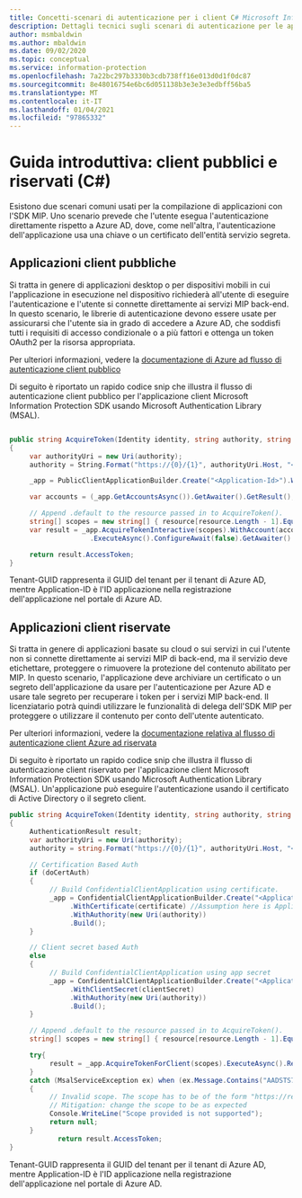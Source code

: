 ```yaml
---
title: Concetti-scenari di autenticazione per i client C# Microsoft Information Protection (MIP) SDK
description: Dettagli tecnici sugli scenari di autenticazione per le applicazioni client C# Microsoft Information Protection SDK.
author: msmbaldwin
ms.author: mbaldwin
ms.date: 09/02/2020
ms.topic: conceptual
ms.service: information-protection
ms.openlocfilehash: 7a22bc297b3330b3cdb738ff16e013d0d1f0dc87
ms.sourcegitcommit: 8e48016754e6bc6d051138b3e3e3e3edbff56ba5
ms.translationtype: MT
ms.contentlocale: it-IT
ms.lasthandoff: 01/04/2021
ms.locfileid: "97865332"
---
```

# <a name="quickstart-public-and-confidential-clients-c"></a>Guida introduttiva: client pubblici e riservati (C#)

Esistono due scenari comuni usati per la compilazione di applicazioni con l'SDK MIP. Uno scenario prevede che l'utente esegua l'autenticazione direttamente rispetto a Azure AD, dove, come nell'altra, l'autenticazione dell'applicazione usa una chiave o un certificato dell'entità servizio segreta.

## <a name="public-client-applications"></a>Applicazioni client pubbliche

Si tratta in genere di applicazioni desktop o per dispositivi mobili in cui l'applicazione in esecuzione nel dispositivo richiederà all'utente di eseguire l'autenticazione e l'utente si connette direttamente ai servizi MIP back-end. In questo scenario, le librerie di autenticazione devono essere usate per assicurarsi che l'utente sia in grado di accedere a Azure AD, che soddisfi tutti i requisiti di accesso condizionale o a più fattori e ottenga un token OAuth2 per la risorsa appropriata.

Per ulteriori informazioni, vedere la [documentazione di Azure ad flusso di autenticazione client pubblico](/azure/active-directory/develop/msal-net-initializing-client-applications#initializing-a-public-client-application-from-configuration-options)

Di seguito è riportato un rapido codice snip che illustra il flusso di autenticazione client pubblico per l'applicazione client Microsoft Information Protection SDK usando Microsoft Authentication Library (MSAL).

```csharp

public string AcquireToken(Identity identity, string authority, string resource, string claims)
{
     var authorityUri = new Uri(authority);
     authority = String.Format("https://{0}/{1}", authorityUri.Host, "<Tenant-GUID>");

     _app = PublicClientApplicationBuilder.Create("<Application-Id>").WithAuthority(authority).WithDefaultRedirectUri().Build();

     var accounts = (_app.GetAccountsAsync()).GetAwaiter().GetResult();

     // Append .default to the resource passed in to AcquireToken().
     string[] scopes = new string[] { resource[resource.Length - 1].Equals('/') ? $"{resource}.default" : $"{resource}/.default" };
     var result = _app.AcquireTokenInteractive(scopes).WithAccount(accounts.FirstOrDefault()).WithPrompt(Prompt.SelectAccount)
                    .ExecuteAsync().ConfigureAwait(false).GetAwaiter().GetResult();

     return result.AccessToken;
}
```

Tenant-GUID rappresenta il GUID del tenant per il tenant di Azure AD, mentre Application-ID è l'ID applicazione nella registrazione dell'applicazione nel portale di Azure AD.

## <a name="confidential-client-applications"></a>Applicazioni client riservate

Si tratta in genere di applicazioni basate su cloud o sui servizi in cui l'utente non si connette direttamente ai servizi MIP di back-end, ma il servizio deve etichettare, proteggere o rimuovere la protezione del contenuto abilitato per MIP. In questo scenario, l'applicazione deve archiviare un certificato o un segreto dell'applicazione da usare per l'autenticazione per Azure AD e usare tale segreto per recuperare i token per i servizi MIP back-end. Il licenziatario potrà quindi utilizzare le funzionalità di delega dell'SDK MIP per proteggere o utilizzare il contenuto per conto dell'utente autenticato.

Per ulteriori informazioni, vedere la [documentazione relativa al flusso di autenticazione client Azure ad riservata](/azure/active-directory/develop/msal-net-initializing-client-applications#initializing-a-confidential-client-application-from-code)

Di seguito è riportato un rapido codice snip che illustra il flusso di autenticazione client riservato per l'applicazione client Microsoft Information Protection SDK usando Microsoft Authentication Library (MSAL). Un'applicazione può eseguire l'autenticazione usando il certificato di Active Directory o il segreto client.

```csharp
public string AcquireToken(Identity identity, string authority, string resource, string claim)
{
     AuthenticationResult result;
     var authorityUri = new Uri(authority);
     authority = string.Format("https://{0}/{1}", authorityUri.Host, "<Tenant-GUID>");

     // Certification Based Auth
     if (doCertAuth)
     {
          // Build ConfidentialClientApplication using certificate.
          _app = ConfidentialClientApplicationBuilder.Create("<Application-Id>")
               .WithCertificate(certificate) //Assumption here is Application passes a certificate created using certificate thumbprint
               .WithAuthority(new Uri(authority))
               .Build();
     }

     // Client secret based Auth
     else
     {
          // Build ConfidentialClientApplication using app secret
          _app = ConfidentialClientApplicationBuilder.Create("<Application-Id>")
               .WithClientSecret(clientSecret)
               .WithAuthority(new Uri(authority))
               .Build();
     }

     // Append .default to the resource passed in to AcquireToken().
     string[] scopes = new string[] { resource[resource.Length - 1].Equals('/') ? $"{resource}.default" : $"{resource}/.default" };

     try{
          result = _app.AcquireTokenForClient(scopes).ExecuteAsync().Result;
     }
     catch (MsalServiceException ex) when (ex.Message.Contains("AADSTS70011"))
     {
          // Invalid scope. The scope has to be of the form "https://resourceurl/.default"
          // Mitigation: change the scope to be as expected
          Console.WriteLine("Scope provided is not supported");
          return null;
     }
            return result.AccessToken;
}

```

Tenant-GUID rappresenta il GUID del tenant per il tenant di Azure AD, mentre Application-ID è l'ID applicazione nella registrazione dell'applicazione nel portale di Azure AD.